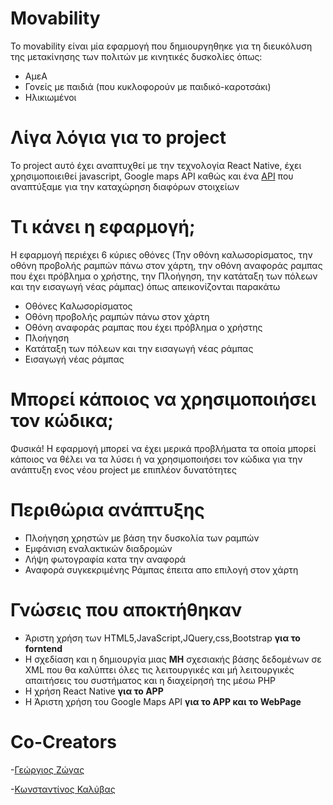 # Movability

Το movability είναι μία εφαρμογή που δημιουργηθηκε για τη διευκόλυση της μετακίνησης των πολιτών με κινητικές δυσκολίες όπως:
  - ΑμεΑ
  - Γονείς με παιδιά (που κυκλοφορούν με παιδικό-καροτσάκι)
  - Ηλικιωμένοι
# Λίγα λόγια για το project
Το project αυτό έχει αναπτυχθεί με την τεχνολογία React Native, έχει χρησιμοποιειθεί javascript, Google maps API καθώς και ένα [API](https://github.com/Crowdhackathon-SmartCity2/movability-webpage/tree/master/Desktop/gitporject/ReactAPI) που αναπτύξαμε για την καταχώρηση διαφόρων στοιχείων

# Τι κάνει η εφαρμογή;
Η εφαρμογή περιέχει 6 κύριες οθόνες (Την οθόνη καλωσορίσματος, την οθόνη προβολής ραμπών πάνω στον χάρτη, την οθόνη αναφοράς ραμπας που έχει πρόβλημα ο χρήστης, την Πλοήγηση, την κατάταξη των πόλεων και την εισαγωγή νέας ράμπας) όπως απεικονίζονται παρακάτω
 - Oθόνες Kαλωσορίσματος
 - Οθόνη προβολής ραμπών πάνω στον χάρτη
 - Οθόνη αναφοράς ραμπας που έχει πρόβλημα ο χρήστης
 - Πλοήγηση
 - Κατάταξη των πόλεων και την εισαγωγή νέας ράμπας
 - Εισαγωγή νέας ράμπας

# Μπορεί κάποιος να χρησιμοποιήσει τον κώδικα;
Φυσικά! Η εφαρμογή μπορεί να έχει μερικά προβλήματα τα οποία μπορεί κάποιος να θέλει να τα λύσει ή να χρησιμοποιήσει τον κώδικα για την ανάπτυξη ενος νέου project με επιπλέον δυνατότητες

# Περιθώρια ανάπτυξης

- Πλοήγηση χρηστών με βάση την δυσκολία των ραμπών
- Εμφάνιση εναλακτικών διαδρομών
- Λήψη φωτογραφία κατα την αναφορά
- Αναφορά συγκεκριμένης Ράμπας έπειτα απο επιλογή στον χάρτη

# Γνώσεις που αποκτήθηκαν 
  - Άριστη χρήση των HTML5,JavaScript,JQuery,css,Bootstrap **για το forntend**
  - Η σχεδίαση και η δημιουργία μιας **ΜΗ** σχεσιακής βάσης δεδομένων σε XML που θα καλύπτει όλες τις λειτουργικές και μή λειτουργικές απαιτήσεις του συστήματος και η διαχείρησή της μέσω PHP
  - Η χρήση React Native **για το APP**
  - Η Άριστη χρήση του Google Maps API **για το APP και το WebPage**
  
# Co-Creators
  -[Γεώργιος Ζώγας](https://github.com/gzogas)
  
  -[Κωνσταντίνος Καλύβας](https://www.linkedin.com/in/konstantinos-kalivas-45552018a/)
